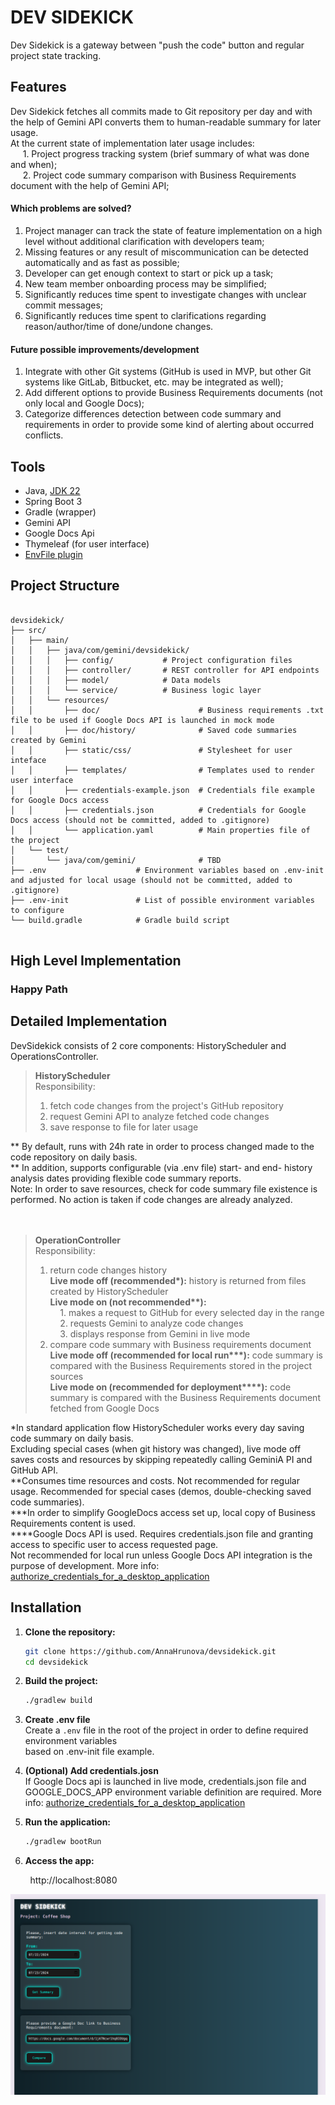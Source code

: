 # DEV SIDEKICK

Dev Sidekick is a gateway between "push the code" button and regular project state tracking.

## Features

Dev Sidekick fetches all commits made to Git repository per day and with the help of Gemini API converts them to human-readable summary for later usage.  
At the current state of implementation later usage includes:  
&nbsp;&nbsp;&nbsp;&nbsp; 1. Project progress tracking system (brief summary of what was done and when);  
&nbsp;&nbsp;&nbsp;&nbsp; 2. Project code summary comparison with Business Requirements document with the help of Gemini API;  
#### Which problems are solved?
1. Project manager can track the state of feature implementation on a high level without additional clarification with developers team;
2. Missing features or any result of miscommunication can be detected automatically and as fast as possible;  
3. Developer can get enough context to start or pick up a task;  
4. New team member onboarding process may be simplified;  
5. Significantly reduces time spent to investigate changes with unclear commit messages;  
6. Significantly reduces time spent to clarifications regarding reason/author/time of done/undone changes.  

#### Future possible improvements/development
1. Integrate with other Git systems (GitHub is used in MVP, but other Git systems like GitLab, Bitbucket, etc. may be integrated as well);  
2. Add different options to provide Business Requirements documents (not only local and Google Docs);  
3. Categorize differences detection between code summary and requirements in order to provide some kind of alerting about occurred conflicts.  


## Tools

- Java, [JDK 22](https://sdkman.io/jdks#amzn)
- Spring Boot 3
- Gradle (wrapper)
- Gemini API
- Google Docs Api
- Thymeleaf (for user interface)
- [EnvFile plugin](https://plugins.jetbrains.com/plugin/7861-envfile)


## Project Structure

```

devsidekick/
├── src/
│   ├── main/
│   │   ├── java/com/gemini/devsidekick/
│   │   │   ├── config/           # Project configuration files
│   │   │   ├── controller/       # REST controller for API endpoints
│   │   │   ├── model/            # Data models
│   │   │   └── service/          # Business logic layer
│   │   └── resources/
│   │       ├── doc/                      # Business requirements .txt file to be used if Google Docs API is launched in mock mode
│   │       ├── doc/history/              # Saved code summaries created by Gemini
│   │       ├── static/css/               # Stylesheet for user inteface
│   │       ├── templates/                # Templates used to render user interface
│   │       ├── credentials-example.json  # Credentials file example for Google Docs access
│   │       ├── credentials.json          # Credentials for Google Docs access (should not be committed, added to .gitignore)
│   │       └── application.yaml          # Main properties file of the project
│   └── test/
│       └── java/com/gemini/              # TBD
├── .env                    # Environment variables based on .env-init and adjusted for local usage (should not be committed, added to .gitignore)
├── .env-init               # List of possible environment variables to configure
└── build.gradle            # Gradle build script


```

## High Level Implementation

### Happy Path


## Detailed Implementation

DevSidekick consists of 2 core components: HistoryScheduler and OperationsController.  

> **HistoryScheduler**  
> Responsibility:  
> 1. fetch code changes from the project's GitHub repository
> 2. request Gemini API to analyze fetched code changes
> 3. save response to file for later usage

** By default, runs with 24h rate in order to process changed made to the code repository on daily basis.  
** In addition, supports configurable (via .env file) start- and end- history analysis dates providing flexible code summary reports.  
Note: In order to save resources, check for code summary file existence is performed. No action is taken if code changes are already analyzed.  
<br/>
<br/>

> **OperationController**  
> Responsibility:
> 1. return code changes history  
   **Live mode off (recommended\*):** history is returned from files created by HistoryScheduler  
   **Live mode on (not recommended\*\*):**  
> &nbsp;&nbsp;&nbsp;&nbsp;1. makes a request to GitHub for every selected day in the range  
> &nbsp;&nbsp;&nbsp;&nbsp;2. requests Gemini to analyze code changes  
> &nbsp;&nbsp;&nbsp;&nbsp;3. displays response from Gemini in live mode
> 2. compare code summary with Business requirements document  
   **Live mode off (recommended for local run\*\*\*):** code summary is compared with the Business Requirements stored in the project sources   
   **Live mode on (recommended for deployment\*\*\*\*):** code summary is compared with the Business Requirements document fetched from Google Docs

*In standard application flow HistoryScheduler works every day saving code summary on daily basis.  
Excluding special cases (when git history was changed), live mode off saves costs and resources by skipping repeatedly calling GeminiA PI and GitHub API.  
**Consumes time resources and costs. Not recommended for regular usage. Recommended for special cases (demos, double-checking saved code summaries).  
***In order to simplify GoogleDocs access set up, local copy of Business Requirements content is used.  
****Google Docs API is used. Requires credentials.json file and granting access to specific user to access requested page.  
Not recommended for local run unless Google Docs API integration is the purpose of development. More info: [authorize_credentials_for_a_desktop_application](https://developers.google.com/docs/api/quickstart/java#authorize_credentials_for_a_desktop_application)

     
## Installation

1. **Clone the repository:**

    ```sh
    git clone https://github.com/AnnaHrunova/devsidekick.git
    cd devsidekick
    ```

2. **Build the project:**

    ```sh
    ./gradlew build
    ```
3. **Create .env file**  
   Create a ``.env`` file in the root of the project in order to define required environment variables  
based on .env-init file example.

4. **(Optional) Add credentials.josn**  
If Google Docs api is launched in live mode, credentials.json file and GOOGLE_DOCS_APP environment variable definition are  required. More info: [authorize_credentials_for_a_desktop_application](https://developers.google.com/docs/api/quickstart/java)

5. **Run the application:**

    ```sh
    ./gradlew bootRun
    ```

6. **Access the app:**  

&nbsp;&nbsp;&nbsp;&nbsp;&nbsp;&nbsp;&nbsp;&nbsp;http://localhost:8080

![Alt text](pictures/home.png? "Home")

